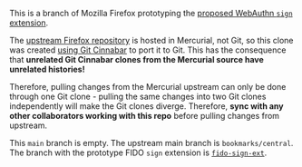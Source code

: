 This is a branch of Mozilla Firefox prototyping the [proposed WebAuthn `sign` extension](https://github.com/w3c/webauthn/pull/2078).

The [upstream Firefox repository](https://hg.mozilla.org/mozilla-central) is hosted in Mercurial,
not Git, so this clone was created
[using Git Cinnabar](https://firefox-source-docs.mozilla.org/setup/linux_build.html#bootstrap-a-copy-of-the-firefox-source-code)
to port it to Git.
This has the consequence that **unrelated Git Cinnabar clones from the Mercurial source have unrelated histories!**

Therefore, pulling changes from the Mercurial upstream can only be done through one Git clone -
pulling the same changes into two Git clones independently will make the Git clones diverge.
Therefore, **sync with any other collaborators working with this repo** before pulling changes from upstream.

This `main` branch is empty. The upstream main branch is `bookmarks/central`.
The branch with the prototype FIDO `sign` extension is [`fido-sign-ext`](https://github.com/YubicoLabs/firefox-webauthn-sign-ext/tree/fido-sign-ext).
